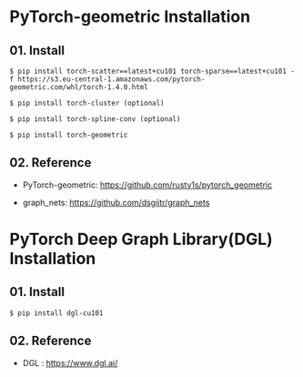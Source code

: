 # PyTorch-geometric Installation


## 01. Install

```
$ pip install torch-scatter==latest+cu101 torch-sparse==latest+cu101 -f https://s3.eu-central-1.amazonaws.com/pytorch-geometric.com/whl/torch-1.4.0.html

$ pip install torch-cluster (optional)

$ pip install torch-spline-conv (optional)

$ pip install torch-geometric
```

## 02. Reference

- PyTorch-geometric: https://github.com/rusty1s/pytorch_geometric

- graph_nets: https://github.com/dsgiitr/graph_nets


# PyTorch Deep Graph Library(DGL) Installation

## 01. Install

```
$ pip install dgl-cu101
```

## 02. Reference

- DGL : https://www.dgl.ai/
